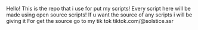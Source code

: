 Hello! This is the repo that i use for put my scripts!
Every script here will be made using open source scripts!
If u want the source of any scripts i will be giving it
For get the source go to my tik tok
tiktok.com/@solstice.ssr
